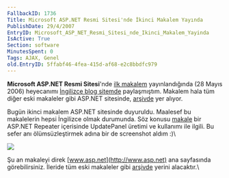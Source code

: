 ```yaml
---
FallbackID: 1736
Title: Microsoft ASP.NET Resmi Sitesi'nde İkinci Makalem Yayında
PublishDate: 29/4/2007
EntryID: Microsoft_ASP_NET_Resmi_Sitesi_nde_Ikinci_Makalem_Yayinda
IsActive: True
Section: software
MinutesSpent: 0
Tags: AJAX, Genel
old.EntryID: 5ffabf46-4fea-415d-af68-e2c8bbdfc979
---
```

**Microsoft ASP.NET Resmi Sitesi**'nde [ilk
makalem](http://daron.yondem.com/en/post/c328a95a-0d22-4309-803e-a2df88e92bcb)
yayınlandığında (28 Mayıs 2006) heyecanımı [İngilizce blog
sitemde](http://daron.yondem.com/en/post/7cc02e9b-e61c-4757-916b-e7116d9dc4b2)
paylaşmıştım. Makalem hala tüm diğer eski makaleler gibi ASP.NET
sitesinde,
[arşivde](http://www.asp.net/Modules/MoreArticles.aspx?tabid=1&mid=64&more=true)
yer alıyor.

Bugün ikinci makalem ASP.NET sitesinde duyuruldu. Maalesef bu
makalelerin hepsi İngilizce olmak durumunda. Söz konusu
[makale](http://daron.yondem.com/en/post/845e2bdb-dfe0-444d-b4e6-60dffaffb2d1)
bir ASP.NET Repeater içerisinde UpdatePanel üretimi ve kullanımı ile
ilgili. Bu sefer anı ölümsüzleştirmek adına bir de screenshot aldım :)\

![](http://cdn.daron.yondem.com/assets/1736/28042007_1.png)

Şu an makaleyi direk [www.asp.net](http://www.asp.net) ana sayfasında
görebilirsiniz. İleride tüm eski makaleler gibi
[arşivde](http://www.asp.net/Modules/MoreArticles.aspx?tabid=1&amp;mid=64&amp;more=true)
yerini alacaktır.\


